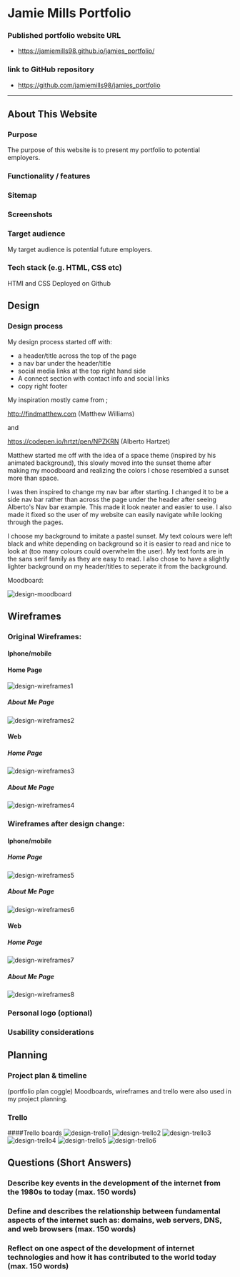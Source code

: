 # Jamie Mills Portfolio

### Published portfolio website URL
* https://jamiemills98.github.io/jamies_portfolio/
### link to GitHub repository
* https://github.com/jamiemills98/jamies_portfolio
_________________________________________________________________________________________________________

## About This Website

### Purpose

The purpose of this website is to present my portfolio to potential employers.

### Functionality / features

### Sitemap

### Screenshots

### Target audience

My target audience is potential future employers. 

### Tech stack (e.g. HTML, CSS etc)
HTMl and CSS
Deployed on Github

## Design

### Design process
My design process started off with:
- a header/title across the top of the page
- a nav bar under the header/title
- social media links at the top right hand side 
- A connect section with contact info and social links
- copy right footer

 My inspiration mostly came from ; 

http://findmatthew.com (Matthew Williams)

and 

https://codepen.io/hrtzt/pen/NPZKRN (Alberto Hartzet)

Matthew started me off with the idea of a space theme (inspired by his animated background), this slowly moved into the sunset theme after making my moodboard and realizing the colors I chose resembled a sunset more than space. 

I was then inspired to change my nav bar after starting. I changed it to be a side nav bar rather than across the page under the header after seeing Alberto's Nav bar example. This made it look neater and easier to use. I also made it fixed so the user of my website can easily navigate while looking through the pages. 

I choose my background to imitate a pastel sunset. My text colours were left black and white depending on background so it is easier to read and nice to look at (too many colours could overwhelm the user). My text fonts are in the sans serif family as they are easy to read. I also chose to have a slightly lighter background on my header/titles to seperate it from the background.

Moodboard: 

![design-moodboard](docs/portfoliomood.png "portfolio-moodboard")

## Wireframes
### Original Wireframes:

#### Iphone/mobile 
#### Home Page
![design-wireframes1](docs/iphonehome.png "portfolio-wireframe1") 

##### About Me Page
![design-wireframes2](docs/aboutmemobile.png "portfolio-wireframe2")

#### Web 
##### Home Page
![design-wireframes3](docs/homeweb.png "portfolio-wireframe3") 

##### About Me Page
![design-wireframes4](docs/aboutmeweb.png "portfolio-wireframe4")

### Wireframes after design change: 

#### Iphone/mobile
##### Home Page
![design-wireframes5](docs/homemobile2.png "portfolio-wireframe5") 

##### About Me Page
![design-wireframes6](docs/aboutmemobile2.png "portfolio-wireframe6")

#### Web 
##### Home Page
![design-wireframes7](docs/homeweb2.png "portfolio-wireframe7") 

##### About Me Page
![design-wireframes8](docs/aboutmeweb2.png "portfolio-wireframe8")



### Personal logo (optional)

### Usability considerations


## Planning

### Project plan & timeline
(portfolio plan coggle)
Moodboards, wireframes and trello were also used in my project planning.

### Trello
####Trello boards
![design-trello1](docs/trello1.png "portfolio-trello1") 
![design-trello2](docs/trello2.png "portfolio-trello2") 
![design-trello3](docs/trello3.png "portfolio-trello3") 
![design-trello4](docs/trello4.png "portfolio-trello4") 
![design-trello5](docs/trello5.png "portfolio-trello5") 
![design-trello6](docs/trello6.png "portfolio-trello6") 

## Questions (Short Answers)

### Describe key events in the development of the internet from the 1980s to today (max. 150 words)

### Define and describes the relationship between fundamental aspects of the internet such as: domains, web servers, DNS, and web browsers (max. 150 words)

### Reflect on one aspect of the development of internet technologies and how it has contributed to the world today (max. 150 words)